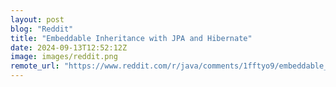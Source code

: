 ```yaml
---
layout: post
blog: "Reddit"
title: "Embeddable Inheritance with JPA and Hibernate"
date: 2024-09-13T12:52:12Z
image: images/reddit.png
remote_url: "https://www.reddit.com/r/java/comments/1fftyo9/embeddable_inheritance_with_jpa_and_hibernate/"
---
```

